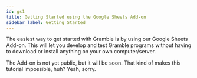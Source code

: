 ```yaml
---
id: gs1
title: Getting Started using the Google Sheets Add-on
sidebar_label: Getting Started
---
```


The easiest way to get started with Gramble is by using our Google Sheets Add-on.  This will let you develop and test Gramble programs without having to download or install anything on your own computer/server.

The Add-on is not yet public, but it will be soon.  That kind of makes this tutorial impossible, huh?  Yeah, sorry.